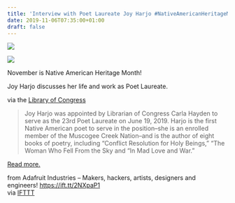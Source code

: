 ```yaml
---
title: 'Interview with Poet Laureate Joy Harjo #NativeAmericanHeritageMonth'
date: 2019-11-06T07:35:00+01:00
draft: false
---
```


[![](https://cdn-blog.adafruit.com/uploads/2019/11/preview-full-adafruit_NativeAmericanHeritageMonth_2019_blog-600x202.jpg)](https://blog.adafruit.com/tag/native-american-heritage-month/)

[![](https://cdn-blog.adafruit.com/uploads/2019/11/Screen-Shot-2019-11-01-at-4.14.48-PM-600x322.png)](https://www.loc.gov/item/webcast-8767/)

November is Native American Heritage Month!

Joy Harjo discusses her life and work as Poet Laureate.

via the [Library of Congress](https://www.loc.gov/item/webcast-8767/)

> Joy Harjo was appointed by Librarian of Congress Carla Hayden to serve as the 23rd Poet Laureate on June 19, 2019. Harjo is the first Native American poet to serve in the position–she is an enrolled member of the Muscogee Creek Nation–and is the author of eight books of poetry, including “Conflict Resolution for Holy Beings,” “The Woman Who Fell From the Sky and “In Mad Love and War.”

[Read more.](https://www.loc.gov/item/webcast-8767/)

  
  
from Adafruit Industries – Makers, hackers, artists, designers and engineers! https://ift.tt/2NXpaP1  
via [IFTTT](https://ifttt.com/?ref=da&site=blogger)